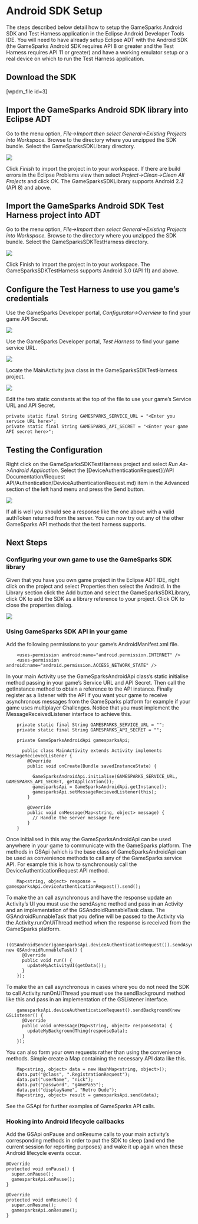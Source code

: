 # Android SDK Setup

The steps described below detail how to setup the GameSparks Android SDK and Test Harness application in the Eclipse Android Developer Tools IDE. You will need to have already setup Eclipse ADT with the Android SDK (the GameSparks Android SDK requires API 8 or greater and the Test Harness requires API 11 or greater) and have a working emulator setup or a real device on which to run the Test Harness application.

## Download the SDK

[wpdm_file id=3]

## Import the GameSparks Android SDK library into Eclipse ADT

Go to the menu option, *File->Import then select General->Existing Projects into Workspace.* Browse to the directory where you unzipped the SDK bundle. Select the GameSparksSDKLibrary directory.

![](img/Android/1.jpg)

Click *Finish* to import the project in to your workspace. If there are build errors in the Eclipse Problems view then select *Project->Clean->Clean All Projects* and click *OK*. The GameSparksSDKLibrary supports Android 2.2 (API 8) and above.

## Import the GameSparks Android SDK Test Harness project into ADT

Go to the menu option, *File->Import then select General->Existing Projects into Workspace.* Browse to the directory where you unzipped the SDK bundle. Select the GameSparksSDKTestHarness directory.

![](img/Android/2.jpg)

Click Finish to import the project in to your workspace. The GameSparksSDKTestHarness supports Android 3.0 (API 11) and above.

## Configure the Test Harness to use you game’s credentials

Use the GameSparks Developer portal, *Configurator->Overview* to find your game API Secret.

![](img/Android/3.png)

Use the GameSparks Developer portal, *Test Harness* to find your game service URL.

![](img/Android/4.png)

Locate the MainActivity.java class in the GameSparksSDKTestHarness project.

![](img/Android/5.jpg)

Edit the two static constants at the top of the file to use your game’s Service URL and API Secret.

```
private static final String GAMESPARKS_SERVICE_URL = "<Enter you service URL here>";
private static final String GAMESPARKS_API_SECRET = "<Enter your game API secret here>";
```

## Testing the Configuration

Right click on the GameSparksSDKTestHarness project and select *Run As->Android Application*. Select the [DeviceAuthenticationRequest](/API Documentation/Request API/Authentication/DeviceAuthenticationRequest.md) item in the Advanced section of the left hand menu and press the Send button.

![](img/Android/6.jpg)

If all is well you should see a response like the one above with a valid authToken returned from the server. You can now try out any of the other GameSparks API methods that the test harness supports.

## Next Steps

### Configuring your own game to use the GameSparks SDK library

Given that you have you own game project in the Eclipse ADT IDE, right click on the project and select Properties then select the Android. In the Library section click the Add button and select the GameSparksSDKLibrary, click OK to add the SDK as a library reference to your project. Click OK to close the properties dialog.

![](img/Android/7.jpg)

### Using GameSparks SDK API in your game

Add the following permissions to your game’s AndroidManifest.xml file.

```
    <uses-permission android:name="android.permission.INTERNET" />
    <uses-permission android:name="android.permission.ACCESS_NETWORK_STATE" />
```

In your main Activity use the GameSparksAndroidApi class’s static initialise method passing in your game’s Service URL and API Secret. Then call the getInstance method to obtain a reference to the API instance. Finally register as a listener with the API if you want your game to receive asynchronous messages from the GameSparks platform for example if your game uses multiplayer Challenges. Notice that you must implement the MessageReceivedListener interface to achieve this.

```
    private static final String GAMESPARKS_SERVICE_URL = "";
    private static final String GAMESPARKS_API_SECRET = "";

    private GameSparksAndroidApi gamesparksApi;

      public class MainActivity extends Activity implements MessageRecievedListener {
        @Override
        public void onCreate(Bundle savedInstanceState) {

          GameSparksAndroidApi.initialise(GAMESPARKS_SERVICE_URL, GAMESPARKS_API_SECRET, getApplication());
          gamesparksApi = GameSparksAndroidApi.getInstance();
          gamesparksApi.setMessageRecievedListener(this);
        }

        @Override
        public void onMessage(Map<string, object> message) {
          // Handle the server message here
        }
    }
```

Once initialised in this way the GameSparksAndroidApi can be used anywhere in your game to communicate with the GameSparks platform. The methods in GSApi (which is the base class of GameSparksAndroidApi can be used as convenience methods to call any of the GameSparks service API. For example this is how to synchronously call the DeviceAuthenticationRequest API method.

```
    Map<string, object> response = gamesparksApi.deviceAuthenticationRequest().send();
```

To make the an call asynchronous and have the response update an Activity’s UI you must use the sendAsync method and pass in an Activity and an implementation of the GSAndroidRunnableTask class. The GSAndroidRunnableTask that you define will be passed to the Activity via the Activity.runOnUiThread method when the response is received from the GameSparks platform.

```
    ((GSAndroidSender)gamesparksApi.deviceAuthenticationRequest()).sendAsync(myActivity, new GSAndroidRunnableTask() {
      @Override
      public void run() {
        updateMyActivityUI(getData());
      }
    });
```

To make the an call asynchronous in cases where you do not need the SDK to call Activity.runOnUiThread you must use the sendBackground method like this and pass in an implementation of the GSListener interface.

```
    gamesparksApi.deviceAuthenticationRequest().sendBackground(new GSListener() {
      @Override
      public void onMessage(Map<string, object> responseData) {
        updateMyBackgroundThing(responseData);
      }
    });
```

You can also form your own requests rather than using the convenience methods. Simple create a Map containing the necessary API data like this.

```
    Map<string, object> data = new HashMap<string, object>();
    data.put("@class", ".RegistrationRequest");
    data.put("userName", "nick");
    data.put("password", "g4mePa55");
    data.put("displayName", "Retro Dude");
    Map<string, object> result = gamesparksApi.send(data);
```

See the GSApi for further examples of GameSparks API calls.

### Hooking into Android lifecycle callbacks

Add the GSApi onPause and onResume calls to your main activity’s corresponding methods in order to put the SDK to sleep (and end the current session for reporting purposes) and wake it up again when these Android lifecycle events occur.

```
@Override
protected void onPause() {
  super.onPause();
  gamesparksApi.onPause();
}

@Override
protected void onResume() {
  super.onResume();
  gamesparksApi.onResume();
}
```
